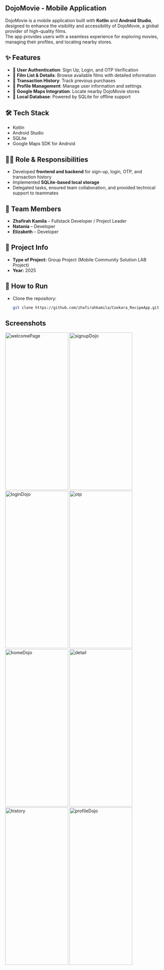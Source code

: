 ## DojoMovie - Mobile Application

DojoMovie is a mobile application built with **Kotlin** and **Android Studio**, designed to enhance the visibility and accessibility of DojoMovie, a global provider of high-quality films.  
The app provides users with a seamless experience for exploring movies, managing their profiles, and locating nearby stores.  

## ✨ Features
- 🔐 **User Authentication**: Sign Up, Login, and OTP Verification  
- 🎥 **Film List & Details**: Browse available films with detailed information  
- 🧾 **Transaction History**: Track previous purchases  
- 👤 **Profile Management**: Manage user information and settings  
- 📍 **Google Maps Integration**: Locate nearby DojoMovie stores  
- 💾 **Local Database**: Powered by SQLite for offline support  

## 🛠️ Tech Stack
- Kotlin  
- Android Studio  
- SQLite  
- Google Maps SDK for Android  

## 👩‍💻 Role & Responsibilities
- Developed **frontend and backend** for sign-up, login, OTP, and transaction history  
- Implemented **SQLite-based local storage**  
- Delegated tasks, ensured team collaboration, and provided technical support to teammates  

## 🤝 Team Members
- **Zhafirah Kamila** – Fullstack Developer / Project Leader  
- **Natania** – Developer  
- **Elizabeth** – Developer  

## 📌 Project Info
- **Type of Project:** Group Project (Mobile Community Solution LAB Project)  
- **Year:** 2025

## 🚀 How to Run
- Clone the repository:
   ```bash
   git clone https://github.com/zhafirahkamila/Cookara_RecipeApp.git

## Screenshots
<img width="200" height="500" alt="welcomePage" src="https://github.com/user-attachments/assets/3987dbc6-407a-4a9b-a0e4-8ac5946fda4a" />
<img width="200" height="500" alt="signupDojo" src="https://github.com/user-attachments/assets/e82d8093-e4cd-4b05-b3b9-9d5004d90eed" />
<img width="200" height="500" alt="loginDojo" src="https://github.com/user-attachments/assets/948ee31d-e635-4f88-91a1-4a882c973cfe" />
<img width="200" height="500" alt="otp" src="https://github.com/user-attachments/assets/5d31c49e-527f-42ae-a7e3-7a5c83ff52cf" />
<img width="200" height="500" alt="homeDojo" src="https://github.com/user-attachments/assets/1a154bc2-5d26-4e06-9793-f7819ed5725f" />
<img width="200" height="500" alt="detail" src="https://github.com/user-attachments/assets/319146c3-92c9-41d0-9e8e-ec27dbb24280" />
<img width="200" height="500" alt="history" src="https://github.com/user-attachments/assets/f3b9347a-107d-4719-a404-cc4b384f8b17" />
<img width="200" height="500" alt="profileDojo" src="https://github.com/user-attachments/assets/3becd5d6-0930-423b-8567-3f107487dcfa" />


